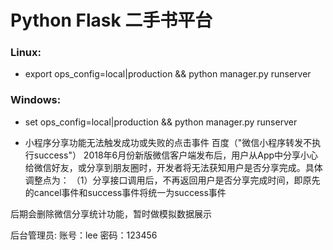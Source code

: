 ﻿Python Flask 二手书平台
======================
### Linux:
* export ops_config=local|production && python manager.py runserver

### Windows:
* set ops_config=local|production && python manager.py runserver

* 小程序分享功能无法触发成功或失败的点击事件
百度（"微信小程序转发不执行success"）
2018年6月份新版微信客户端发布后，用户从App中分享小心给微信好友，或分享到朋友圈时，开发者将无法获知用户是否分享完成。具体调整点为：
（1）分享接口调用后，不再返回用户是否分享完成时间，即原先的cancel事件和success事件将统一为success事件

后期会删除微信分享统计功能，暂时做模拟数据展示

后台管理员: 账号：lee 密码：123456




